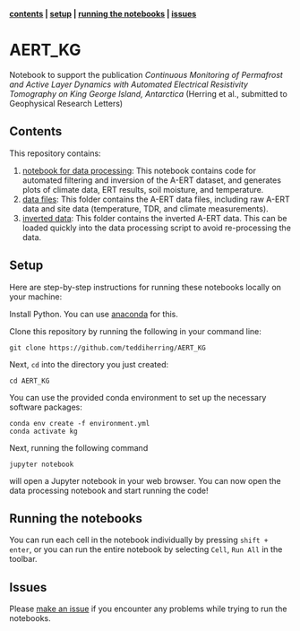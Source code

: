**[contents](#Contents) | [setup](#Setup) | [running the notebooks](#running-the-notebooks) | [issues](#issues)**

# AERT_KG
Notebook to support the publication *Continuous Monitoring of Permafrost and Active Layer Dynamics with Automated Electrical Resistivity Tomography on King George Island, Antarctica* (Herring et al., submitted to Geophysical Research Letters)

## Contents

This repository contains:

1. [notebook for data processing](./data_processing_AERT_kinggeorge.ipynb): This notebook contains code for automated filtering and inversion of the A-ERT dataset, and generates plots of climate data, ERT results, soil moisture, and temperature.
2. [data files](./data): This folder contains the A-ERT data files, including raw A-ERT data and site data (temperature, TDR, and climate measurements).
3. [inverted data](./inverted_data): This folder contains the inverted A-ERT data. This can be loaded quickly into the data processing script to avoid re-processing the data.
 
## Setup

Here are step-by-step instructions for running these notebooks locally on your machine:

Install Python. You can use [anaconda](https://www.anaconda.com/download/) for this.

Clone this repository by running the following in your command line:

```
git clone https://github.com/teddiherring/AERT_KG
```

Next, `cd` into the directory you just created:

```
cd AERT_KG
```

You can use the provided conda environment to set up the necessary software packages:

```
conda env create -f environment.yml
conda activate kg
```

Next, running the following command

```
jupyter notebook
```

will open a Jupyter notebook in your web browser. You can now open the data processing notebook and start running the code!

## Running the notebooks

You can run each cell in the notebook individually by pressing  `shift + enter`, or you can run the entire notebook by selecting `Cell`, `Run All` in the toolbar.

## Issues

Please [make an issue](https://github.com/teddiherring/AERT/issues) if you encounter any problems while trying to run the notebooks.
